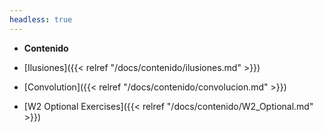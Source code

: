```yaml
---
headless: true
---
```


- **Contenido**

- [Ilusiones]({{< relref "/docs/contenido/ilusiones.md" >}})
- [Convolution]({{< relref "/docs/contenido/convolucion.md" >}})
- [W2 Optional Exercises]({{< relref "/docs/contenido/W2_Optional.md" >}})